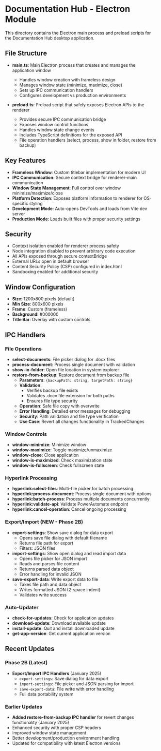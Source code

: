 # Documentation Hub - Electron Module

This directory contains the Electron main process and preload scripts for the Documentation Hub desktop application.

## File Structure

- **main.ts**: Main Electron process that creates and manages the application window
  - Handles window creation with frameless design
  - Manages window state (minimize, maximize, close)
  - Sets up IPC communication handlers
  - Configures development vs production environments

- **preload.ts**: Preload script that safely exposes Electron APIs to the renderer
  - Provides secure IPC communication bridge
  - Exposes window control functions
  - Handles window state change events
  - Includes TypeScript definitions for the exposed API
  - File operation handlers (select, process, show in folder, restore from backup)

## Key Features

- **Frameless Window**: Custom titlebar implementation for modern UI
- **IPC Communication**: Secure context bridge for renderer-main communication
- **Window State Management**: Full control over window minimize/maximize/close
- **Platform Detection**: Exposes platform information to renderer for OS-specific styling
- **Development Mode**: Auto-opens DevTools and loads from Vite dev server
- **Production Mode**: Loads built files with proper security settings

## Security

- Context isolation enabled for renderer process safety
- Node integration disabled to prevent arbitrary code execution
- All APIs exposed through secure contextBridge
- External URLs open in default browser
- Content Security Policy (CSP) configured in index.html
- Sandboxing enabled for additional security

## Window Configuration

- **Size**: 1200x800 pixels (default)
- **Min Size**: 800x600 pixels
- **Frame**: Custom (frameless)
- **Background**: #000000
- **Title Bar**: Overlay with custom controls

## IPC Handlers

### File Operations

- **select-documents**: File picker dialog for .docx files
- **process-document**: Process single document with validation
- **show-in-folder**: Open file location in system explorer
- **restore-from-backup**: Restore document from backup file
  - **Parameters**: `{backupPath: string, targetPath: string}`
  - **Validation**:
    - Verifies backup file exists
    - Validates .docx file extension for both paths
    - Ensures file type security
  - **Operation**: Safe file copy with overwrite
  - **Error Handling**: Detailed error messages for debugging
  - **Security**: Path validation and file type verification
  - **Use Case**: Revert all changes functionality in TrackedChanges

### Window Controls

- **window-minimize**: Minimize window
- **window-maximize**: Toggle maximize/unmaximize
- **window-close**: Close application
- **window-is-maximized**: Check maximization state
- **window-is-fullscreen**: Check fullscreen state

### Hyperlink Processing

- **hyperlink:select-files**: Multi-file picker for batch processing
- **hyperlink:process-document**: Process single document with options
- **hyperlink:batch-process**: Process multiple documents concurrently
- **hyperlink:validate-api**: Validate PowerAutomate endpoint
- **hyperlink:cancel-operation**: Cancel ongoing processing

### Export/Import (NEW - Phase 2B)

- **export-settings**: Show save dialog for data export
  - Opens save file dialog with default filename
  - Returns file path for export
  - Filters: JSON files
- **import-settings**: Show open dialog and read import data
  - Opens file picker for JSON import
  - Reads and parses file content
  - Returns parsed data object
  - Error handling for invalid JSON
- **save-export-data**: Write export data to file
  - Takes file path and data object
  - Writes formatted JSON (2-space indent)
  - Validates write success

### Auto-Updater

- **check-for-updates**: Check for application updates
- **download-update**: Download available update
- **install-update**: Quit and install downloaded update
- **get-app-version**: Get current application version

## Recent Updates

### Phase 2B (Latest)
- **Export/Import IPC Handlers** (January 2025)
  - `export-settings`: Save dialog for data export
  - `import-settings`: File picker and JSON parsing for import
  - `save-export-data`: File write with error handling
  - Full data portability system

### Earlier Updates
- **Added restore-from-backup IPC handler** for revert changes functionality (January 2025)
- Enhanced security with proper CSP headers
- Improved window state management
- Better development/production environment handling
- Updated for compatibility with latest Electron versions
